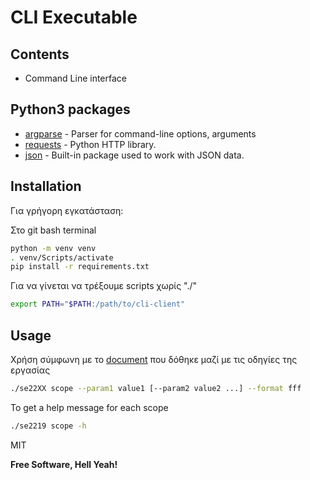 # CLI Executable

## Contents
- Command Line interface

## Python3 packages

- [argparse] - Parser for command-line options, arguments 
- [requests] - Python HTTP library.
- [json]     - Built-in package used to work with JSON data.


## Installation
Για γρήγορη εγκατάσταση:

Στο git bash terminal
```sh
python -m venv venv
. venv/Scripts/activate
pip install -r requirements.txt
```
Για να γίνεται να τρέξουμε scripts χωρίς "./"
```sh
export PATH="$PATH:/path/to/cli-client"
```

## Usage 
Χρήση σύμφωνη με το [document] που δόθηκε μαζί με τις οδηγίες της εργασίας
```sh
./se22XX scope --param1 value1 [--param2 value2 ...] --format fff
```
To get a help message for each scope
```sh
./se2219 scope -h
```

MIT

**Free Software, Hell Yeah!**

   [argparse]: https://docs.python.org/3/library/argparse.html
   [json]:https://docs.python.org/3/library/json.html
   [requests]: https://requests.readthedocs.io/en/master/
   [document]: https://helios.ntua.gr/pluginfile.php/1959/course/section/16951/project_softeng2022_part2_v01a.pdf

